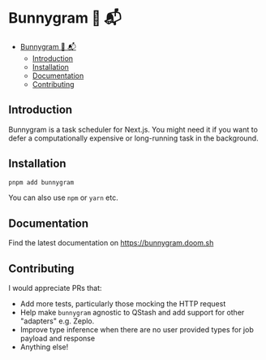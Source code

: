 # Bunnygram 🐇 📬

- [Bunnygram 🐇 📬](#bunnygram--)
  - [Introduction](#introduction)
  - [Installation](#installation)
  - [Documentation](#documentation)
  - [Contributing](#contributing)

## Introduction

Bunnygram is a task scheduler for Next.js. You might need it if you want to defer a computationally expensive or long-running task in the background.

## Installation

```sh
pnpm add bunnygram
```

You can also use `npm` or `yarn` etc.

## Documentation

Find the latest documentation on <https://bunnygram.doom.sh>

## Contributing

I would appreciate PRs that:

- Add more tests, particularly those mocking the HTTP request
- Help make `bunnygram` agnostic to QStash and add support for other "adapters" e.g. Zeplo.
- Improve type inference when there are no user provided types for job payload and response
- Anything else!
